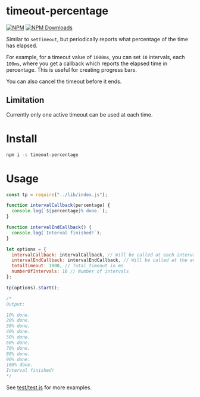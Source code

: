 # timeout-percentage

[![NPM](https://badge.fury.io/js/timeout-percentage.svg)](https://www.npmjs.com/package/timeout-percentage)
[![NPM Downloads][downloads-image]][downloads-url]
<!-- [![NPM Downloads][downloads-image-m]][downloads-url] -->

[downloads-image-m]: https://img.shields.io/npm/dm/timeout-percentage.svg
[downloads-image]: https://img.shields.io/npm/dt/timeout-percentage.svg
[downloads-url]: https://npmjs.org/package/timeout-percentage

Similar to `setTimeout`, but periodically reports what percentage of the time has elapsed.

For example, for a timeout value of `1000ms`, you can set `10` intervals, each `100ms`, where you get a callback which reports the elapsed time in percentage. This is useful for creating progress bars.

You can also cancel the timeout before it ends.

## Limitation
Currently only one active timeout can be used at each time.

# Install

```bash
npm i -s timeout-percentage
```

# Usage

```javascript
const tp = require("../lib/index.js");

function intervalCallback(percentage) {
  console.log(`${percentage}% done.`);
}

function intervalEndCallback() {
  console.log(`Interval finished!`);
}

let options = {
  intervalCallback: intervalCallback, // Will be called at each interval
  intervalEndCallback: intervalEndCallback, // Will be called at the end of the timeout
  totalTimeout: 1000, // Total timeout in ms
  numberOfIntervals: 10 // Number of intervals
};

tp(options).start();

/*
Output:

10% done.
20% done.
30% done.
40% done.
50% done.
60% done.
70% done.
80% done.
90% done.
100% done.
Interval finished!
*/
```

See [test/test.js](test/test.js) for more examples.
